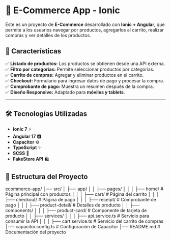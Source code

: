 # 🛒 E-Commerce App - Ionic

Este es un proyecto de **E-Commerce** desarrollado con **Ionic + Angular**, 
que permite a los usuarios navegar por productos,
agregarlos al carrito, realizar compras y ver detalles de los productos.  

## 🚀 Características  
✅ **Listado de productos:** Los productos se obtienen desde una API externa.  
✅ **Filtro por categorías:** Permite seleccionar productos por categorías.  
✅ **Carrito de compras:** Agregar y eliminar productos en el carrito.  
✅ **Checkout:** Formulario para ingresar datos de pago y procesar la compra.  
✅ **Comprobante de pago:** Muestra un resumen después de la compra.  
✅ **Diseño Responsive:** Adaptado para **móviles y tablets**.  

---

## 🛠️ **Tecnologías Utilizadas**
- **Ionic 7** ⚡  
- **Angular 17** 🅰️  
- **Capacitor** ⚙️  
- **TypeScript** ✨  
- **SCSS** 🎨  
- **FakeStore API** 🛍️  



## 📂 **Estructura del Proyecto**
ecommerce-app/ │── src/ │ ├── app/ │ │ ├── pages/ │ │ │ ├── home/ # Página principal con productos │ │
│ ├── cart/ # Página del carrito │ │ │ ├── checkout/ # Página de pago │ │ │ ├── receipt/ # Comprobante de pago │ │ 
│ ├── product-detail/ # Detalles de producto │ │ ├── components/ │ │ │ ├── product-card/ # Componente de tarjeta de producto │ │
├── services/ │ │ │ ├── api.service.ts # Servicio para consumir la API │ │ │ ├── cart.service.ts # Servicio del carrito de compras 
│── capacitor.config.ts # Configuración de Capacitor │── README.md # Documentación del proyecto
